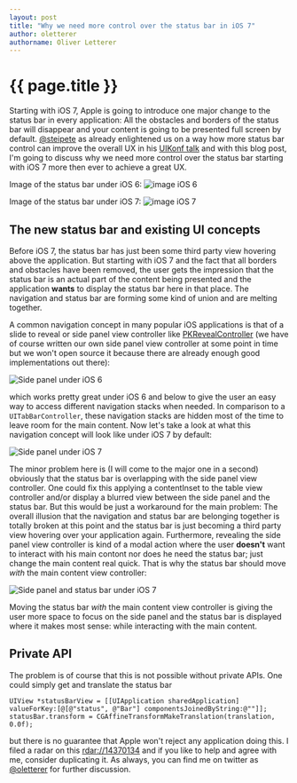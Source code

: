 ```yaml
---
layout: post
title: "Why we need more control over the status bar in iOS 7"
author: oletterer
authorname: Oliver Letterer
---
```


{{ page.title }}
================

Starting with iOS 7, Apple is going to introduce one major change to the status bar in every application: All the obstacles and borders of the status bar will disappear and your content is going to be presented full screen by default. [@steipete](https://twitter.com/steipete) as already enlightened us on a way how more status bar control can improve the overall UX in his [UIKonf talk](http://www.uikonf.com/speakers/peter_steinberger.html) and with this blog post, I'm going to discuss why we need more control over the status bar starting with iOS 7 more then ever to achieve a great UX.

<!--- end preview -->

Image of the status bar under iOS 6:
![image iOS 6](/images/screenshot_ios_6.PNG)

Image of the status bar under iOS 7:
![image iOS 7](/images/screenshot_ios_7.PNG)

## The new status bar and existing UI concepts

Before iOS 7, the status bar has just been some third party view hovering above the application. But starting with iOS 7 and the fact that all borders and obstacles have been removed, the user gets the impression that the status bar is an actual part of the content being presented and the application __wants__ to display the status bar here in that place. The navigation and status bar are forming some kind of union and are melting together.

A common navigation concept in many popular iOS applications is that of a slide to reveal or side panel view controller like [PKRevealController](https://github.com/pkluz/PKRevealController) (we have of course written our own side panel view controller at some point in time but we won't open source it because there are already enough good implementations out there):

![Side panel under iOS 6](/images/slide_ios_6.gif)

which works pretty great under iOS 6 and below to give the user an easy way to access different navigation stacks when needed. In comparison to a `UITabBarController`, these navigation stacks are hidden most of the time to leave room for the main content. Now let's take a look at what this navigation concept will look like under iOS 7 by default:

![Side panel under iOS 7](/images/slide_ios_7.gif)

The minor problem here is (I will come to the major one in a second) obviously that the status bar is overlapping with the side panel view controller. One could fix this applying a contentInset to the table view controller and/or display a blurred view between the side panel and the status bar. But this would be just a workaround for the main problem: The overall illusion that the navigation and status bar are belonging together is totally broken at this point and the status bar is just becoming a third party view hovering over your application again. Furthermore, revealing the side panel view controller is kind of a modal action where the user __doesn't__ want to interact with his main contont nor does he need the status bar; just change the main content real quick. That is why the status bar should move _with_ the main content view controller:

![Side panel and status bar under iOS 7](/images/slide_ios_7_with.gif)

Moving the status bar _with_ the main content view controller is giving the user more space to focus on the side panel and the status bar is displayed where it makes most sense: while interacting with the main content.

## Private API

The problem is of course that this is not possible without private APIs. One could simply get and translate the status bar

``` objc
UIView *statusBarView = [[UIApplication sharedApplication] valueForKey:[@[@"status", @"Bar"] componentsJoinedByString:@""]];
statusBar.transform = CGAffineTransformMakeTranslation(translation, 0.0f);
```

but there is no guarantee that Apple won't reject any application doing this. I filed a radar on this [rdar://14370134](http://openradar.appspot.com/radar?id=3113416) and if you like to help and agree with me, consider duplicating it. As always, you can find me on twitter as [@oletterer](https://twitter.com/oletterer) for further discussion.
